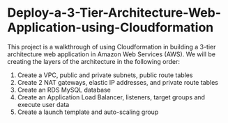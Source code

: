 # Deploy-a-3-Tier-Architecture-Web-Application-using-Cloudformation

This project is a walkthrough of using Cloudformation in building a 3-tier architecture web application in Amazon Web Services (AWS). We will be creating the layers of the architecture in the following order: 

1. Create a VPC, public and private subnets, public route tables
2. Create 2 NAT gateways, elastic IP addresses, and private route tables
3. Create an RDS MySQL database
4. Create an Application Load Balancer, listeners, target groups and execute user data
5. Create a launch template and auto-scaling group

